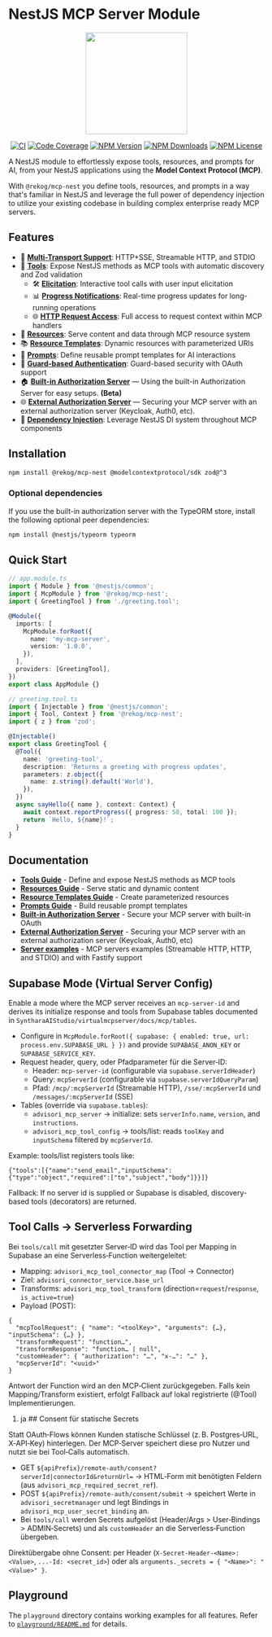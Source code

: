 # NestJS MCP Server Module

<div align="center">
  <img src="https://raw.githubusercontent.com/rekog-labs/MCP-Nest/main/image.png" height="200">

[![CI][ci-image]][ci-url]
[![Code Coverage][code-coverage-image]][code-coverage-url]
[![NPM Version][npm-version-image]][npm-url]
[![NPM Downloads][npm-downloads-image]][npm-url]
[![NPM License][npm-license-image]][npm-url]

</div>

A NestJS module to effortlessly expose tools, resources, and prompts for AI, from your NestJS applications using the **Model Context Protocol (MCP)**.

With `@rekog/mcp-nest` you define tools, resources, and prompts in a way that's familiar in NestJS and leverage the full power of dependency injection to utilize your existing codebase in building complex enterprise ready MCP servers.

## Features

- 🚀 **[Multi-Transport Support](docs/server-examples.md#multiple-transport-types)**: HTTP+SSE, Streamable HTTP, and STDIO
- 🔧 **[Tools](docs/tools.md)**: Expose NestJS methods as MCP tools with automatic discovery and Zod validation
  - 🛠️ **[Elicitation](docs/tools.md#interactive-tool-calls)**: Interactive tool calls with user input elicitation
  - 📊 **[Progress Notifications](docs/tools.md#tool-with-progress-reporting)**: Real-time progress updates for long-running operations
  - 🌐 **[HTTP Request Access](docs/tools.md#understanding-tool-method-parameters)**: Full access to request context within MCP handlers
- 📁 **[Resources](docs/resources.md)**: Serve content and data through MCP resource system
- 📚 **[Resource Templates](docs/resource-templates.md)**: Dynamic resources with parameterized URIs
- 💬 **[Prompts](docs/prompts.md)**: Define reusable prompt templates for AI interactions
- 🔐 **[Guard-based Authentication](docs/server-examples.md#server-with-authentication)**: Guard-based security with OAuth support
- 🏠 **[Built-in Authorization Server](docs/built-in-authorization-server.md)** — Using the built-in Authorization Server for easy setups. **(Beta)**
- 🌐 **[External Authorization Server](docs/external-authorization-server/README.md)** — Securing your MCP server with an external authorization server (Keycloak, Auth0, etc).
- 💉 **[Dependency Injection](docs/dependency-injection.md)**: Leverage NestJS DI system throughout MCP components

## Installation

```bash
npm install @rekog/mcp-nest @modelcontextprotocol/sdk zod@^3
```

### Optional dependencies

If you use the built-in authorization server with the TypeORM store, install the following optional peer dependencies:

```bash
npm install @nestjs/typeorm typeorm
```

## Quick Start

```typescript
// app.module.ts
import { Module } from '@nestjs/common';
import { McpModule } from '@rekog/mcp-nest';
import { GreetingTool } from './greeting.tool';

@Module({
  imports: [
    McpModule.forRoot({
      name: 'my-mcp-server',
      version: '1.0.0',
    }),
  ],
  providers: [GreetingTool],
})
export class AppModule {}
```

```typescript
// greeting.tool.ts
import { Injectable } from '@nestjs/common';
import { Tool, Context } from '@rekog/mcp-nest';
import { z } from 'zod';

@Injectable()
export class GreetingTool {
  @Tool({
    name: 'greeting-tool',
    description: 'Returns a greeting with progress updates',
    parameters: z.object({
      name: z.string().default('World'),
    }),
  })
  async sayHello({ name }, context: Context) {
    await context.reportProgress({ progress: 50, total: 100 });
    return `Hello, ${name}!`;
  }
}
```

## Documentation

- **[Tools Guide](docs/tools.md)** - Define and expose NestJS methods as MCP tools
- **[Resources Guide](docs/resources.md)** - Serve static and dynamic content
- **[Resource Templates Guide](docs/resource-templates.md)** - Create parameterized resources
- **[Prompts Guide](docs/prompts.md)** - Build reusable prompt templates
- **[Built-in Authorization Server](docs/built-in-authorization-server.md)** - Secure your MCP server with built-in OAuth
- **[External Authorization Server](docs/external-authorization-server/README.md)** - Securing your MCP server with an external authorization server (Keycloak, Auth0, etc)
- **[Server examples](docs/server-examples.md)** - MCP servers examples (Streamable HTTP, HTTP, and STDIO) and with Fastify support

## Supabase Mode (Virtual Server Config)

Enable a mode where the MCP server receives an `mcp-server-id` and derives its initialize response and tools from Supabase tables documented in `SyntharaAIStudio/virtualmcpserver/docs/mcp/tables`.

- Configure in `McpModule.forRoot({ supabase: { enabled: true, url: process.env.SUPABASE_URL } })` and provide `SUPABASE_ANON_KEY` or `SUPABASE_SERVICE_KEY`.
- Request header, query, oder Pfadparameter für die Server‑ID:
  - Header: `mcp-server-id` (configurable via `supabase.serverIdHeader`)
  - Query: `mcpServerId` (configurable via `supabase.serverIdQueryParam`)
  - Pfad: `/mcp/:mcpServerId` (Streamable HTTP), `/sse/:mcpServerId` und `/messages/:mcpServerId` (SSE)
- Tables (override via `supabase.tables`):
  - `advisori_mcp_server` → initialize: sets `serverInfo.name`, `version`, and `instructions`.
  - `advisori_mcp_tool_config` → tools/list: reads `toolKey` and `inputSchema` filtered by `mcpServerId`.

Example: tools/list registers tools like:

```
{"tools":[{"name":"send_email","inputSchema":{"type":"object","required":["to","subject","body"]}}]}
```

Fallback: If no server id is supplied or Supabase is disabled, discovery-based tools (decorators) are returned.

## Tool Calls → Serverless Forwarding

Bei `tools/call` mit gesetzter Server‑ID wird das Tool per Mapping in Supabase an eine Serverless‑Function weitergeleitet:
- Mapping: `advisori_mcp_tool_connector_map` (Tool → Connector)
- Ziel: `advisori_connector_service.base_url`
- Transforms: `advisori_mcp_tool_transform` (direction=`request`/`response`, `is_active=true`)
- Payload (POST):

```
{
  "mcpToolRequest": { "name": "<toolKey>", "arguments": {…}, "inputSchema": {…} },
  "transformRequest": "function…",
  "transformResponse": "function… | null",
  "customHeader": { "authorization": "…", "x-…": "…" },
  "mcpServerId": "<uuid>"
}
```

Antwort der Function wird an den MCP‑Client zurückgegeben. Falls kein Mapping/Transform existiert, erfolgt Fallback auf lokal registrierte (@Tool) Implementierungen.

1. ja ## Consent für statische Secrets

Statt OAuth‑Flows können Kunden statische Schlüssel (z. B. Postgres‑URL, X‑API‑Key) hinterlegen. Der MCP‑Server speichert diese pro Nutzer und nutzt sie bei Tool‑Calls automatisch.

- GET `${apiPrefix}/remote-auth/consent?serverId|connectorId&returnUrl=` → HTML‑Form mit benötigten Feldern (aus `advisori_mcp_required_secret_ref`).
- POST `${apiPrefix}/remote-auth/consent/submit` → speichert Werte in `advisori_secretmanager` und legt Bindings in `advisori_mcp_user_secret_binding` an.
- Bei `tools/call` werden Secrets aufgelöst (Header/Args > User‑Bindings > ADMIN‑Secrets) und als `customHeader` an die Serverless‑Function übergeben.

Direktübergabe ohne Consent: per Header (`X-Secret-Header-<Name>: <Value>`, `...-Id: <secret_id>`) oder als `arguments._secrets = { "<Name>": "<Value>" }`.

## Playground

The `playground` directory contains working examples for all features.
Refer to [`playground/README.md`](playground/README.md) for details.

<!-- Badges -->
[ci-url]: https://github.com/rekog-labs/MCP-Nest/actions/workflows/pipeline.yml
[ci-image]: https://github.com/rekog-labs/MCP-Nest/actions/workflows/pipeline.yml/badge.svg
[npm-url]: https://www.npmjs.com/package/@rekog/mcp-nest
[npm-version-image]: https://img.shields.io/npm/v/@rekog/mcp-nest
[npm-downloads-image]: https://img.shields.io/npm/dm/@rekog/mcp-nest
[npm-license-image]: https://img.shields.io/npm/l/@rekog/mcp-nest
[code-coverage-url]: https://codecov.io/gh/rekog-labs/mcp-nest
[code-coverage-image]: https://codecov.io/gh/rekog-labs/mcp-nest/branch/main/graph/badge.svg

